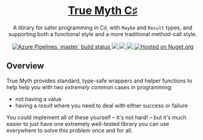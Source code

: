 <h1 align="center"><a href='https://github.com/true-myth/true-myth-csharp'>True Myth C♯</a></h1>

<p align="center">A library for safer programming in C♯, with <code>Maybe</code> and <code>Result</code> types, and supporting both a functional style and a more traditional method-call style.</p>

<p align="center">
  <a href='https://dev.azure.com/true-myth/TrueMyth/_build/latest?definitionId=1&branchName=master&view=results'>
    <img src='https://img.shields.io/azure-devops/build/true-myth/TrueMyth/1/master.svg?style=flat&logo=azuredevops' alt='Azure Pipelines `master` build status' />
  </a>
  <a href='https://dev.azure.com/true-myth/TrueMyth/_build/latest?definitionId=1&branchName=master&view=ms.vss-test-web.test-result-details'>
    <img src='https://img.shields.io/azure-devops/tests/true-myth/TrueMyth/1/master.svg?style=flat&logo=azuredevops' />
  </a>
  <a href='https://dev.azure.com/true-myth/TrueMyth/_build/latest?definitionId=1&branchName=master&view=results'>
    <img src='https://img.shields.io/azure-devops/coverage/true-myth/TrueMyth/1/master.svg?style=flag&logo=azuredevops' />
  </a>
  <a href='https://github.com/true-myth/true-myth/blob/master/LICENSE'>
    <img src='https://img.shields.io/github/license/true-myth/true-myth-csharp.svg?style=flat'>
  </a>
  <a href='https://www.nuget.org/packages/TrueMyth'>
    <img src='https://img.shields.io/nuget/dt/TrueMyth.svg?style=flat' alt='Hosted on Nuget.org' />
  </a>
</p>

## Overview

True Myth provides standard, type-safe wrappers and helper functions to help help you with two *extremely* common cases in programming:

-   not having a value
-   having a *result* where you need to deal with either success or failure

You could implement all of these yourself – it's not hard! – but it's much easier to just have one extremely well-tested library you can use everywhere to solve this problem once and for all.
